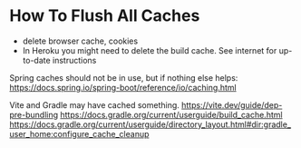 # How To Flush All Caches

- delete browser cache, cookies
- In Heroku you might need to delete the build cache. See internet for up-to-date instructions

Spring caches should not be in use, but if nothing else helps: https://docs.spring.io/spring-boot/reference/io/caching.html

Vite and Gradle may have cached something.
https://vite.dev/guide/dep-pre-bundling
https://docs.gradle.org/current/userguide/build_cache.html
https://docs.gradle.org/current/userguide/directory_layout.html#dir:gradle_user_home:configure_cache_cleanup
